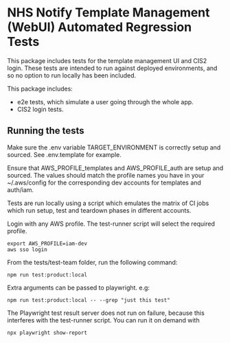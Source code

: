 # NHS Notify Template Management (WebUI) Automated Regression Tests

This package includes tests for the template management UI and CIS2 login.
These tests are intended to run against deployed environments, and so no option to run locally has been included.

This package includes:

- e2e tests, which simulate a user going through the whole app.
- CIS2 login tests.

## Running the tests

Make sure the .env variable TARGET_ENVIRONMENT is correctly setup and sourced.  See .env.template for example.

Ensure that AWS_PROFILE_templates and AWS_PROFILE_auth are setup and sourced. The values should match the profile
names you have in your ~/.aws/config for the corresponding dev accounts for templates and auth/iam.

Tests are run locally using a script which emulates the matrix of CI jobs which run setup, test and teardown phases 
in different accounts.

Login with any AWS profile. The test-runner script will select the required profile.

```shell
export AWS_PROFILE=iam-dev
aws sso login
```

From the tests/test-team folder, run the following command:

```shell
npm run test:product:local
```

Extra arguments can be passed to playwright. e.g:

```shell
npm run test:product:local -- --grep "just this test"
```

The Playwright test result server does not run on failure, because this interferes with the test-runner script.
You can run it on demand with

```shell
npx playwright show-report
```